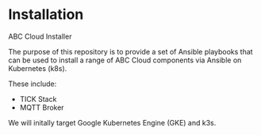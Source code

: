 # Installation
 ABC Cloud Installer

The purpose of this repository is to provide a set of Ansible playbooks that can be used to install a range of ABC Cloud components via Ansible on Kubernetes (k8s).

These include:
  - TICK Stack
  - MQTT Broker
    
We will initally target Google Kubernetes Engine (GKE) and k3s.
